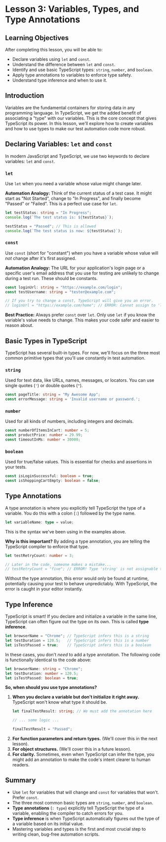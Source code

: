 # Lesson 3: Variables, Types, and Type Annotations

## Learning Objectives
After completing this lesson, you will be able to:
- Declare variables using `let` and `const`.
- Understand the difference between `let` and `const`.
- Identify and use basic TypeScript types: `string`, `number`, and `boolean`.
- Apply type annotations to variables to enforce type safety.
- Understand type inference and when to use it.

## Introduction
Variables are the fundamental containers for storing data in any programming language. In TypeScript, we get the added benefit of associating a "type" with our variables. This is the core concept that gives TypeScript its power. In this lesson, we'll explore how to create variables and how to use types to make our test automation code more robust.

## Declaring Variables: `let` and `const`
In modern JavaScript and TypeScript, we use two keywords to declare variables: `let` and `const`.

### `let`
Use `let` when you need a variable whose value might change later.

**Automation Analogy:** Think of the current status of a test case. It might start as "Not Started", change to "In Progress", and finally become "Passed" or "Failed". This is a perfect use case for `let`.

```typescript
let testStatus: string = "In Progress";
console.log(`The test status is: ${testStatus}`);

testStatus = "Passed"; // This is allowed
console.log(`The test status is now: ${testStatus}`);
```

### `const`
Use `const` (short for "constant") when you have a variable whose value will *not* change after it's first assigned.

**Automation Analogy:** The URL for your application's login page or a specific user's email address that you use for testing are unlikely to change during a test run. These should be constants.

```typescript
const loginUrl: string = "https://example.com/login";
const testUsername: string = "tester@example.com";

// If you try to change a const, TypeScript will give you an error.
// loginUrl = "https://example.com/home"; // ERROR: Cannot assign to 'loginUrl' because it is a constant.
```
**Best Practice:** Always prefer `const` over `let`. Only use `let` if you know the variable's value needs to change. This makes your code safer and easier to reason about.

## Basic Types in TypeScript
TypeScript has several built-in types. For now, we'll focus on the three most common primitive types that you'll use constantly in test automation.

### `string`
Used for text data, like URLs, names, messages, or locators. You can use single quotes (`'`) or double quotes (`"`).

```typescript
const pageTitle: string = "My Awesome App";
const errorMessage: string = 'Invalid username or password.';
```

### `number`
Used for all kinds of numbers, including integers and decimals.

```typescript
const numberOfItemsInCart: number = 5;
const productPrice: number = 29.99;
const timeoutInMs: number = 30000;
```

### `boolean`
Used for true/false values. This is essential for checks and assertions in your tests.

```typescript
const isLoginSuccessful: boolean = true;
const isShoppingCartEmpty: boolean = false;
```

## Type Annotations
A type annotation is where you explicitly tell TypeScript the type of a variable. You do this with a colon (`:`) followed by the type name.

```typescript
let variableName: type = value;
```
This is the syntax we've been using in the examples above.

**Why is this important?**
By adding a type annotation, you are telling the TypeScript compiler to enforce that type.

```typescript
let testRetryCount: number = 3;

// Later in the code, someone makes a mistake...
// testRetryCount = "five"; // ERROR! Type 'string' is not assignable to type 'number'.
```
Without the type annotation, this error would only be found at runtime, potentially causing your test to behave unpredictably. With TypeScript, the error is caught in your editor instantly.

## Type Inference
TypeScript is smart! If you declare and initialize a variable in the same line, TypeScript can often figure out the type on its own. This is called **type inference**.

```typescript
let browserName = "Chrome"; // TypeScript infers this is a string
let testDuration = 120.5;   // TypeScript infers this is a number
let isTestPassed = true;    // TypeScript infers this is a boolean
```
In these cases, you don't *need* to add a type annotation. The following code is functionally identical to the code above:

```typescript
let browserName: string = "Chrome";
let testDuration: number = 120.5;
let isTestPassed: boolean = true;
```

**So, when should you use type annotations?**
1.  **When you declare a variable but don't initialize it right away.** TypeScript won't know what type it should be.
    ```typescript
    let finalTestResult: string; // We must add the annotation here

    // ... some logic ...

    finalTestResult = "Passed";
    ```
2.  **For function parameters and return types.** (We'll cover this in the next lesson).
3.  **For object structures.** (We'll cover this in a future lesson).
4.  **For clarity.** Sometimes, even when TypeScript can infer the type, you might add an annotation to make the code's intent clearer to human readers.

## Summary
- Use `let` for variables that will change and `const` for variables that won't. Prefer `const`.
- The three most common basic types are `string`, `number`, and `boolean`.
- **Type annotations** (`: type`) explicitly tell TypeScript the type of a variable, enabling the compiler to catch errors for you.
- **Type inference** is when TypeScript automatically figures out the type of a variable based on its initial value.
- Mastering variables and types is the first and most crucial step to writing clean, bug-free automation scripts.